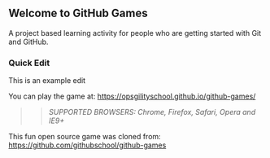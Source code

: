 ## Welcome to GitHub Games

A project based learning activity for people who are getting started with Git and GitHub.

### Quick Edit
This is an example edit

You can play the game at: https://opsgilityschool.github.io/github-games/

>> _*SUPPORTED BROWSERS*: Chrome, Firefox, Safari, Opera and IE9+_

This fun open source game was cloned from: https://github.com/githubschool/github-games
